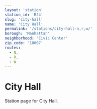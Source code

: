 ```yaml
---
layout: 'station'
station_id: 'R24'
slug: 'city-hall'
name: 'City Hall'
permalink: '/stations/city-hall-n,r,w/'
borough: 'Manhattan'
neighborhood: 'Civic Center'
zip_code: '10007'
routes:
  - N,
  - R,
  - W
---
```

# City Hall

Station page for City Hall.
